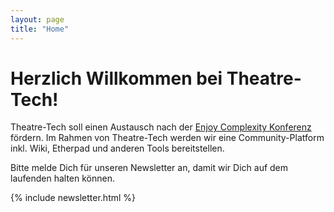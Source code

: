 ```yaml
---
layout: page
title: "Home"
---
```


# Herzlich Willkommen bei Theatre-Tech!

Theatre-Tech soll einen Austausch nach der [Enjoy Complexity Konferenz](https://enjoy-complexity.de/)
fördern. Im Rahmen von Theatre-Tech werden wir eine Community-Platform inkl. Wiki, Etherpad und anderen Tools bereitstellen.

Bitte melde Dich für unseren Newsletter an, damit wir Dich auf dem laufenden halten können.

{% include newsletter.html %}
